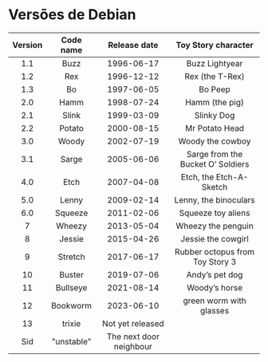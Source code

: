# Versões de Debian

Version| Code name| 	Release date|	Toy Story character
:---:|:---:|:---:|:---:
1.1	| Buzz		| 1996-06-17|	Buzz Lightyear
1.2	| Rex		| 1996-12-12|	Rex (the T-Rex)
1.3	| Bo		| 1997-06-05|	Bo Peep
2.0	| Hamm		| 1998-07-24|	Hamm (the pig)
2.1	| Slink		| 1999-03-09|	Slinky Dog
2.2	| Potato	| 2000-08-15|	Mr Potato Head
3.0	| Woody		| 2002-07-19|	Woody the cowboy
3.1	| Sarge		| 2005-06-06|	Sarge from the Bucket O’ Soldiers
4.0	| Etch		| 2007-04-08|	Etch, the Etch-A-Sketch
5.0	| Lenny		| 2009-02-14|	Lenny, the binoculars
6.0	| Squeeze	| 2011-02-06|	Squeeze toy aliens
7	| Wheezy	| 2013-05-04|	Wheezy the penguin
8	| Jessie	| 2015-04-26|	Jessie the cowgirl
9	| Stretch	| 2017-06-17|	Rubber octopus from Toy Story 3
10	| Buster	| 2019-07-06|	Andy’s pet dog
11	| Bullseye	| 2021-08-14|	Woody’s horse
12	| Bookworm 	| 2023-06-10|   green worm with glasses
13      | trixie        | Not yet released|
 | 	Sid		| "unstable"|	The next door neighbour
